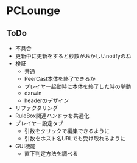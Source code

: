 # PCLounge
## ToDo
- 不具合
 - 更新中に更新をすると秒数がおかしいnotifyのね
- 検証
  - 共通
   - PeerCast本体を終了できるか
   - プレイヤー起動時に本体を終了した時の挙動
  - darwin
   - headerのデザイン
- リファクタリング
 - RuleBox関連ハンドラを共通化
- プレイヤー設定タブ
  - 引数をクリックで編集できるように
  - 引数をホスト名URLでも受け取れるように
- GUI機能
  - 直下判定方法を調べる
